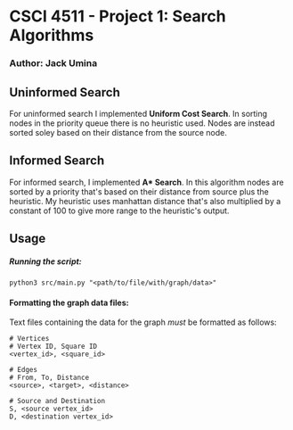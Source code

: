 # CSCI 4511 - Project 1: Search Algorithms
### Author: Jack Umina

## Uninformed Search

For uninformed search I implemented **Uniform Cost Search**. In sorting nodes in the priority queue there is no heuristic used. Nodes are instead sorted soley based on their distance from the source node.

## Informed Search

For informed search, I implemented **A\* Search**. In this algorithm nodes are sorted by a priority that's based on their distance from source plus the heuristic. My heuristic uses manhattan distance that's also multiplied by a constant of 100 to give more range to the heuristic's output.

## Usage
##### Running the script:
```
python3 src/main.py "<path/to/file/with/graph/data>"
```
#### Formatting the graph data files:
Text files containing the data for the graph *must* be formatted as follows:
```
# Vertices
# Vertex ID, Square ID
<vertex_id>, <square_id>

# Edges
# From, To, Distance
<source>, <target>, <distance>

# Source and Destination
S, <source vertex_id>
D, <destination vertex_id>
```
